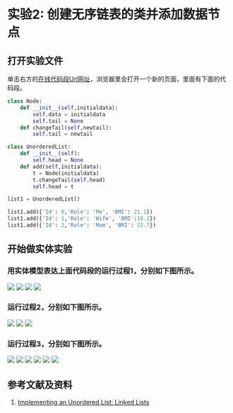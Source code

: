 # 实验2: 创建无序链表的类并添加数据节点

## 打开实验文件

单击右方的[在线代码段Url网址](http://pythontutor.com/visualize.html#code=class%20Node%3A%0A%20%20%20%20def%20__init__%28self,initialdata%29%3A%0A%20%20%20%20%20%20%20%20self.data%20%3D%20initialdata%0A%20%20%20%20%20%20%20%20self.tail%20%3D%20None%0A%20%20%20%20def%20changeTail%28self,newtail%29%3A%0A%20%20%20%20%20%20%20%20self.tail%20%3D%20newtail%0A%0Aclass%20UnorderedList%3A%0A%20%20%20%20def%20__init__%28self%29%3A%0A%20%20%20%20%20%20%20%20self.head%20%3D%20None%0A%20%20%20%20def%20add%28self,initialdata%29%3A%0A%20%20%20%20%20%20%20%20tempnode%20%3D%20Node%28initialdata%29%0A%20%20%20%20%20%20%20%20tempnode.changeTail%28self.head%29%0A%20%20%20%20%20%20%20%20self.head%20%3D%20tempnode%0A%0Alist1%20%3D%20UnorderedList%28%29%0A%0Alist1.add%28%7B'Id'%3A%200,'Role'%3A%20'Me',%20'BMI'%3A%2021.1%7D%29%0Alist1.add%28%7B'Id'%3A%201,'Role'%3A%20'Wife',%20'BMI'%3A18.2%7D%29%0Alist1.add%28%7B'Id'%3A%202,'Role'%3A%20'Mom',%20'BMI'%3A%2022.7%7D%29&cumulative=false&heapPrimitives=nevernest&mode=edit&origin=opt-frontend.js&py=3&rawInputLstJSON=%5B%5D&textReferences=false)，浏览器里会打开一个新的页面，里面有下面的代码段。

```python
class Node:
    def __init__(self,initialdata):
        self.data = initialdata
        self.tail = None
    def changeTail(self,newtail):
        self.tail = newtail

class UnorderedList:
    def __init__(self):
        self.head = None
    def add(self,initialdata):
        t = Node(initialdata)
        t.changeTail(self.head)
        self.head = t

list1 = UnorderedList()

list1.add({'Id': 0,'Role': 'Me', 'BMI': 21.1})
list1.add({'Id': 1,'Role': 'Wife', 'BMI':18.2})
list1.add({'Id': 2,'Role': 'Mom', 'BMI': 22.7})
```

## 开始做实体实验

### 用实体模型表达上面代码段的运行过程1，分别如下图所示。

![](/images/章4-理解基本的数据结构/创建无序链表的类并添加数据节点/1a1.jpg)
![](/images/章4-理解基本的数据结构/创建无序链表的类并添加数据节点/1a2.jpg)
![](/images/章4-理解基本的数据结构/创建无序链表的类并添加数据节点/1a3.jpg)
![](/images/章4-理解基本的数据结构/创建无序链表的类并添加数据节点/1a4.jpg)

### 运行过程2，分别如下图所示。

![](/images/章4-理解基本的数据结构/创建无序链表的类并添加数据节点/2a1.jpg)
![](/images/章4-理解基本的数据结构/创建无序链表的类并添加数据节点/2a2.jpg)
![](/images/章4-理解基本的数据结构/创建无序链表的类并添加数据节点/2a3.jpg)

### 运行过程3，分别如下图所示。

![](/images/章4-理解基本的数据结构/创建无序链表的类并添加数据节点/3a1.jpg)
![](/images/章4-理解基本的数据结构/创建无序链表的类并添加数据节点/3a2.jpg)
![](/images/章4-理解基本的数据结构/创建无序链表的类并添加数据节点/3a3.jpg)
![](/images/章4-理解基本的数据结构/创建无序链表的类并添加数据节点/3a4.jpg)
![](/images/章4-理解基本的数据结构/创建无序链表的类并添加数据节点/3a5.jpg)
![](/images/章4-理解基本的数据结构/创建无序链表的类并添加数据节点/3a6.jpg)

## 参考文献及资料

1. [Implementing an Unordered List: Linked Lists](https://runestone.academy/runestone/books/published/pythonds/BasicDS/ImplementinganUnorderedListLinkedLists.html) 